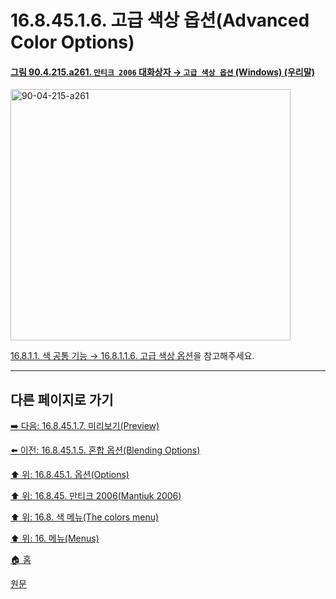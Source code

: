 # 16.8.45.1.6. 고급 색상 옵션(Advanced Color Options)

<a id="90-04-215-a261"></a>

#### [그림 90.4.215.a261. `만티크 2006` 대화상자 → `고급 색상 옵션` (Windows) (우리말)](./90-04-0215-mantiuk_2006.md#90-04-215-a261)
<img width="448" height="402" alt="90-04-215-a261" src="https://github.com/user-attachments/assets/cbdc88e2-a6fc-44d6-95b7-94679316c182" />

[16.8.1.1. 색 공통 기능 → 16.8.1.1.6. 고급 색상 옵션](./16-08-01-01-06-advanced_color_options.md)을 참고해주세요.

***

## 다른 페이지로 가기

[➡️ 다음: 16.8.45.1.7. 미리보기(Preview)](./16-08-45-01-07-preview.md)

[⬅️ 이전: 16.8.45.1.5. 혼합 옵션(Blending Options)](./16-08-45-01-05-blending_options.md)

[⬆️ 위: 16.8.45.1. 옵션(Options)](./16-08-45-01-00-options.md)

[⬆️ 위: 16.8.45. 만티크 2006(Mantiuk 2006)](./16-08-45-00-mantiuk_2006.md)

[⬆️ 위: 16.8. 색 메뉴(The colors menu)](./16-08-00-the-colors-menu.md)

[⬆️ 위: 16. 메뉴(Menus)](./16-00-menus.md)

[🏠 홈](./00-home.md)

[원문](https://docs.gimp.org/2.10/ko/gimp-filter-mantiuk-2006.html#idm33592)
